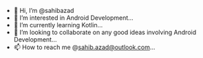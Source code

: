 - 👋 Hi, I’m @sahibazad
- 👀 I’m interested in Android Development...
- 🌱 I’m currently learning Kotlin...
- 💞️ I’m looking to collaborate on any good ideas involving Android Development...
- 📫 How to reach me @sahib.azad@outlook.com...

<!---
sahibazad/sahibazad is a ✨ special ✨ repository because its `README.md` (this file) appears on your GitHub profile.
You can click the Preview link to take a look at your changes.
--->
